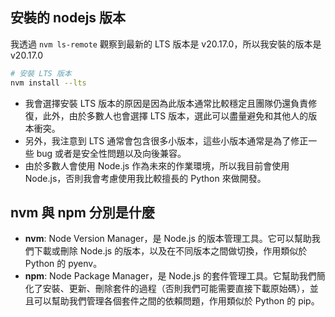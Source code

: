 ## 安裝的 nodejs 版本

我透過 `nvm ls-remote` 觀察到最新的 LTS 版本是 v20.17.0，所以我安裝的版本是 v20.17.0

```bash
# 安裝 LTS 版本
nvm install --lts
```

- 我會選擇安裝 LTS 版本的原因是因為此版本通常比較穩定且團隊仍還負責修復，此外，由於多數人也會選擇 LTS 版本，選此可以盡量避免和其他人的版本衝突。
- 另外，我注意到 LTS 通常會包含很多小版本，這些小版本通常是為了修正一些 bug 或者是安全性問題以及向後兼容。
- 由於多數人會使用 Node.js 作為未來的作業環境，所以我目前會使用 Node.js，否則我會考慮使用我比較擅長的 Python 來做開發。

## nvm 與 npm 分別是什麼

- **nvm**: Node Version Manager，是 Node.js 的版本管理工具。它可以幫助我們下載或刪除 Node.js 的版本，以及在不同版本之間做切換，作用類似於 Python 的 pyenv。
- **npm**: Node Package Manager，是 Node.js 的套件管理工具。它幫助我們簡化了安裝、更新、刪除套件的過程（否則我們可能需要直接下載原始碼），並且可以幫助我們管理各個套件之間的依賴問題，作用類似於 Python 的 pip。

